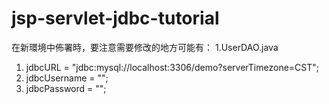 # jsp-servlet-jdbc-tutorial

在新環境中佈署時，要注意需要修改的地方可能有：
1.UserDAO.java
  1) jdbcURL = "jdbc:mysql://localhost:3306/demo?serverTimezone=CST";
  2) jdbcUsername = "<Your database username or root name>";
  3) jdbcPassword = "<Your database username password or root password>";
